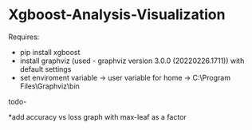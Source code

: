 # Xgboost-Analysis-Visualization

Requires:
* pip install xgboost
* install graphviz (used - graphviz version 3.0.0 (20220226.1711)) with default settings
* set enviroment variable -> user variable for home -> C:\Program Files\Graphviz\bin

todo-

*add accuracy vs loss graph with max-leaf as a factor
